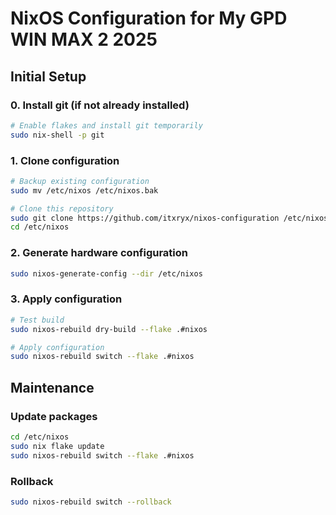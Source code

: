 # NixOS Configuration for My GPD WIN MAX 2 2025

## Initial Setup

### 0. Install git (if not already installed)
```bash
# Enable flakes and install git temporarily
sudo nix-shell -p git
```

### 1. Clone configuration
```bash
# Backup existing configuration
sudo mv /etc/nixos /etc/nixos.bak

# Clone this repository
sudo git clone https://github.com/itxryx/nixos-configuration /etc/nixos
cd /etc/nixos
```

### 2. Generate hardware configuration
```bash
sudo nixos-generate-config --dir /etc/nixos
```

### 3. Apply configuration
```bash
# Test build
sudo nixos-rebuild dry-build --flake .#nixos

# Apply configuration
sudo nixos-rebuild switch --flake .#nixos
```

## Maintenance

### Update packages
```bash
cd /etc/nixos
sudo nix flake update
sudo nixos-rebuild switch --flake .#nixos
```

### Rollback
```bash
sudo nixos-rebuild switch --rollback
```